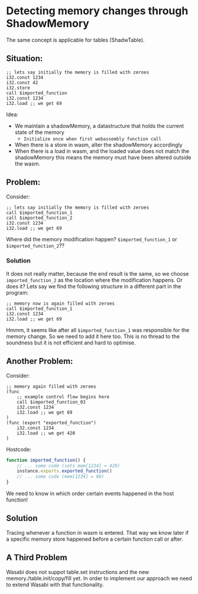 # Detecting memory changes through ShadowMemory

The same concept is applicable for tables (ShadwTable).

## Situation:
```wasm
;; lets say initially the memory is filled with zeroes
i32.const 1234
i32.const 42
i32.store
call $imported_function
i32.const 1234
i32.load ;; we get 69
```
Idea:
* We maintain a shadowMemory, a datastructure that holds the current state of the memory
    * `Initialize once when first webassembly function call`
* When there is a store in wasm, alter the shadowMemory accordingly
* When there is a load in wasm, and the loaded value does not match the shadowMemory this means the memory must have been altered outside the wasm.

## Problem:
Consider:
```wasm
;; lets say initially the memory is filled with zeroes
call $imported_function_1
call $imported_function_2
i32.const 1234
i32.load ;; we get 69
```
Where did the memory modification happen? `$imported_function_1` or `$imported_function_2`??

### Solution
It does not really matter, because the end result is the same, so we choose `imported_function_2` as the location where the modification happens. Or does it? Lets say we find the following structure in a different part in the program:
```wasm
;; memory now is again filled with zeroes
call $imported_function_1
i32.const 1234
i32.load ;; we get 69
```
Hmmm, it seems like after all `$imported_function_1` was responsible for the memory change. So we need to add it here too. This is no thread to the soundness but it is not efficient and hard to optimise.

## Another Problem:
Consider:
```wasm
;; memory again filled with zeroes
(func 
    ;; example control flow begins here
    call $imported_function_03
    i32.const 1234
    i32.load ;; we get 69
)
(func (export "exported_function")
    i32.const 1234
    i32.load ;; we get 420
)
```
Hostcode:
```js
function imported_function() {
    // ... some code (sets mem[1234] = 420)
    instance.exports.exported_function()
    // ... some code (mem[1234] = 69)
}
```
We need to know in which order certain events happened in the host function!

## Solution
Tracing whenever a function in wasm is entered. That way we know later if a specific memory store happened before a certain function call or after.

<!-- ## Solution
My solution involves a specific trace design:
The trace will be a `list` which contains information of the call history of all called **imported** functions.

## Algorithm
* When we discover `call $some_imported_function` we append an object with the `function_id` and `parameters` and `events` which is by itsef an empty list to our call history.
* When we return from that function (fight after `call $some_imported_function`) we append `return_values` to that function object that is most last in the call history **AND** does not already have return values. (Yes this can happen, think about it). This means the execution of the function is closed and this function object in our call history can not be modified anymore
* When we discover `xxx.store` we modify shadowMemory
* When we discover `xxx.load` and it doesnt match with our shadowMemory we will append a `mem_change` event to the very last function object in our call history.
* When we enter a function in wasm which gets exported **AND** there is somewhere in our call history a function object which doesnt have return values, we add a `wasm_call` event to the last function object in our call history that does **not** have return values.

The specific steps work simillar for tables. We need to pay attention here on the `call_indirect` instruction.\
Again, we might have many redundant instructions in our replay binary with this strategy, but the algorithm overall should be sound for what it is intended. -->


## A Third Problem
Wasabi does not suppot table.set instructions and the new memory./table.init/copy/fill yet. In order to implement our approach we need to extend Wasabi with that functionality.